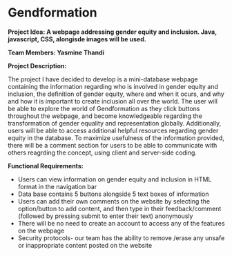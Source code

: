 # Gendformation

**Project Idea: A webpage addressing gender equity and inclusion. Java, javascript, CSS, alongisde images will be used.**

**Team Members: Yasmine Thandi**

**Project Description:**

   The project I have decided to develop is a mini-database webpage containing the information regarding who is involved in  gender equity and inclusion, the definition of gender equity, where and when it ocurs, and why and how it is important to create inclusion all over the world. The user will be able to explore the world of Gendformation as they click buttons throughout the webpage, and become knowledgeable regarding the transformation of gender equality and representation globally. Additionally, users will be able to access additional helpful resources regarding gender equity in the database. To maximize usefulness of the information provided, there will be a comment section for users to be able to communicate with others reagrding the concept, using client and server-side coding. 
   
 **Functional Requirements:**

- Users can view information on gender equity and inclusion in HTML format in the navigation bar
- Data base contains 5 buttons alongside 5 text boxes of information 
- Users can add their own comments on the website by selecting the option/button to add content, and then type in their feedback/comment (followed by pressing submit to enter their text) anonymously 
- There will be no need to create an account to access any of the features on the webpage  
- Security protocols- our team has the ability to remove /erase any unsafe or inappropriate content posted on the website
